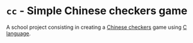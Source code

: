 # `cc` - Simple Chinese checkers game

A school project consisting in creating a [Chinese checkers][Chinese_checkers_wiki] game using [C language][C_wiki].

[Chinese_checkers_wiki]: https://en.wikipedia.org/wiki/Chinese_checkers
[C_wiki]: https://en.wikipedia.org/wiki/C_%28programming_language%29
